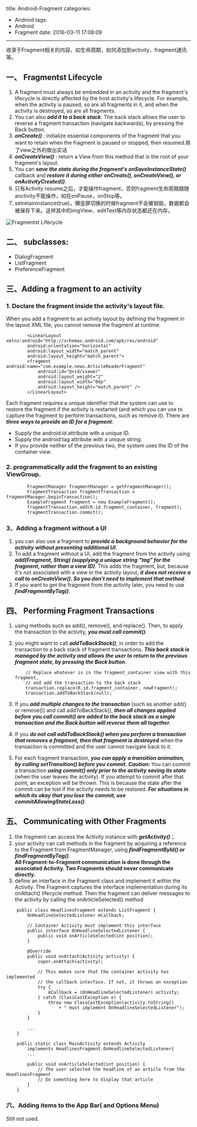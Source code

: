 title: Android-Fragment
categories:
  - Android
tags:
  - Android
  - Fragment
date: 2016-03-11 17:08:09
---
收录于Fragment相关的内容，如生命周期，如何添加到activity，fragment通讯等。
## 一、 Fragmentst Lifecycle

1. A fragment must always be embedded in an activity and the fragment's lifecycle is directly affected by the host activity's lifecycle. For example, when the activity is paused, so are all fragments in it, and when the activity is destroyed, so are all fragments. 
2. You can also ***add it to a back stack***. The back stack allows the user to reverse a fragment transaction (navigate backwards), by pressing the Back button.
3. ***onCreate()*** : initialize essential components of the fragment that you want to retain when the fragment is paused or stopped, then resumed.除了view之外的做出实话
4. ***onCreateView()*** : return a View from this method that is the root of your fragment's layout.
5. You can ***save the state during the fragment's onSaveInstanceState()*** callback and ***restore it during either onCreate(), onCreateView(), or onActivityCreated()***.
6. 只有Activity resume之后，才能操作fragment，否则fragment生命周期跟随anctivity不能操作，如在onPause，onStop等。
7. setretaininstance(true)，横竖屏切换的时候fragment不会被销毁，数据都会被保存下来。这样其中的imgView、editText等内存状态都还在内存。

![Fragmentst Lifecycle](https://github.com/ccSun/hexoBlogOnGitHub/blob/master/source/_posts/android-fragment/fragment_lifecycle.png?raw=true)   

## 二、 subclasses:
* DialogFragment
* ListFragment
* PreferenceFragment


## 三、Adding a fragment to an activity

### 1. Declare the fragment inside the activity's layout file.

When you add a fragment to an activity layout by defining the fragment in the layout XML file, you cannot remove the fragment at runtime. 

```
		<LinearLayout xmlns:android="http://schemas.android.com/apk/res/android"
    	android:orientation="horizontal"
    	android:layout_width="match_parent"
    	android:layout_height="match_parent">
    	<fragment android:name="com.example.news.ArticleReaderFragment"
            android:id="@+id/viewer"
            android:layout_weight="2"
            android:layout_width="0dp"
            android:layout_height="match_parent" />
		</LinearLayout>
```
		
Each fragment requires a unique identifier that the system can use to restore the fragment if the activity is restarted (and which you can use to capture the fragment to perform transactions, such as remove it). There are ***three ways to provide an ID for a fragment***:

   * Supply the android:id attribute with a unique ID.
   * Supply the android:tag attribute with a unique string.
   * If you provide neither of the previous two, the system uses the ID of the container view.
   


### 2. programmatically add the fragment to an existing ViewGroup.
```
    	FragmentManager fragmentManager = getFragmentManager();
    	FragmentTransaction fragmentTransaction = 		fragmentManager.beginTransaction();
    	ExampleFragment fragment = new ExampleFragment();
    	fragmentTransaction.add(R.id.fragment_container, fragment);
    	fragmentTransaction.commit();
```
### 3、Adding a fragment without a UI

1. you can also use a fragment to ***provide a background behavior for the activity without presenting additional UI***.
2. To add a fragment without a UI, add the fragment from the activity using ***add(Fragment, String) (supplying a unique string "tag" for the fragment, rather than a view ID)***. This adds the fragment, but, because it's not associated with a view in the activity layout, ***it does not receive a call to onCreateView(). So you don't need to implement that method***.
3. If you want to get the fragment from the activity later, you need to use ***findFragmentByTag()***.

## 四、 Performing Fragment Transactions

1.  using methods such as add(), remove(), and replace(). Then, to apply the transaction to the activity, ***you must call commit()***.
2.  you might want to call ***addToBackStack()***, in order to add the transaction to a back stack of fragment transactions. ***This back stack is managed by the activity and allows the user to return to the previous fragment state, by pressing the Back button***. 

    ```
		// Replace whatever is in the fragment_container view with this fragment,
		// and add the transaction to the back stack
		transaction.replace(R.id.fragment_container, newFragment);
		transaction.addToBackStack(null);
    ```
3. If you ***add multiple changes to the transaction*** (such as another add() or remove()) and call addToBackStack(), ***then all changes applied before you call commit() are added to the back stack as a single transaction and the Back button will reverse them all together***.
4. If you ***do not call addToBackStack() when you perform a transaction that removes a fragment, then that fragment is destroyed*** when the transaction is committed and the user cannot navigate back to it.
5. For each fragment transaction, ***you can apply a transition animation, by calling setTransition() before you commit***.
***Caution:*** You can commit a transaction ***using commit() only prior to the activity saving its state*** (when the user leaves the activity). If you attempt to commit after that point, an exception will be thrown. This is because the state after the commit can be lost if the activity needs to be restored. ***For situations in which its okay that you lose the commit, use commitAllowingStateLoss()***.

## 五、 Communicating with Other Fragments

1.  the fragment can access the Activity instance with ***getActivity()***；
2.  your activity can call methods in the fragment by acquiring a reference to the Fragment from FragmentManager, using ***findFragmentById() or findFragmentByTag()***.    
**All Fragment-to-Fragment communication is done through the associated Activity. Two Fragments should never communicate directly.**
2. define an interface in the Fragment class and implement it within the Activity. The Fragment captures the interface implementation during its onAttach() lifecycle method. Then the fragment can deliver messages to the activity by calling the onArticleSelected() method

```
	public class HeadlinesFragment extends ListFragment {
    	OnHeadlineSelectedListener mCallback;

    	// Container Activity must implement this interface
    	public interface OnHeadlineSelectedListener {
        	public void onArticleSelected(int position);
    	}

    	@Override
    	public void onAttach(Activity activity) {
        	super.onAttach(activity);
        
        	// This makes sure that the container activity has implemented
        	// the callback interface. If not, it throws an exception
        	try {
            	mCallback = (OnHeadlineSelectedListener) activity;
        	} catch (ClassCastException e) {
            	throw new ClassCastException(activity.toString()
                    + " must implement OnHeadlineSelectedListener");
        	}
    	}
    
    	...
	}
```
```
	public static class MainActivity extends Activity
        implements HeadlinesFragment.OnHeadlineSelectedListener{
    	...
    
    	public void onArticleSelected(int position) {
        	// The user selected the headline of an article from the HeadlinesFragment
        	// Do something here to display that article
    	}
	}
```

### 六、Adding items to the App Bar( and Options Menu)

Still not used.

